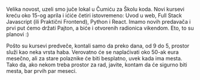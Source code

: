 Velika novost, uzeli smo juče lokal u Čumiću za Školu koda. Novi kursevi kreću oko 15-og aprila i ićiće četiri istovremeno: Uvod u web, Full Stack Javascript (ili Praktični Frontend), Python i React. Imamo novih predavača i prvi put ćemo držati Pajton, a biće i otvorenih radionica vikendom. Eto, to su planovi :)

Pošto su kursevi predveče, kontali samo da preko dana, od 9 do 5, prostor služi kao neka vrsta haba. Verovatno će se naplaćivati oko 50-ak eura mesečno, ali za stare polaznike će biti besplatno, uvek kada ima mesta. Tako da, ako nekom treba prostor za rad, javite, kontam da će sigurno biti mesta, bar prvih par meseci.
